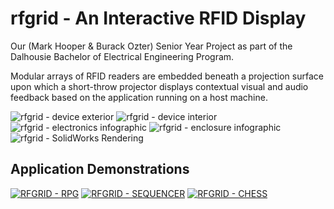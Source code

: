 # rfgrid - An Interactive RFID Display
Our (Mark Hooper & Burack Ozter) Senior Year Project as part of the Dalhousie Bachelor of Electrical Engineering Program.

Modular arrays of RFID readers are embedded beneath a projection surface upon which a short-throw projector displays contextual visual and audio feedback based on the application running on a host machine. 

![rfgrid - device exterior](https://github.com/markdhooper/rfgrid-ECED4900/blob/master/docs/photos/deviceExterior.jpg "Device Exterior")
![rfgrid - device interior](https://github.com/markdhooper/rfgrid-ECED4900/blob/master/docs/photos/deviceInterior.jpg "Device Interior")
![rfgrid - electronics infographic](https://github.com/markdhooper/rfgrid-ECED4900/blob/master/docs/photos/electronicsInfographic.png "electronics infographic")
![rfgrid - enclosure infographic](https://github.com/markdhooper/rfgrid-ECED4900/blob/master/docs/photos/enclosureInfographic.png "enclosure infographic")
![rfgrid - SolidWorks Rendering](https://github.com/markdhooper/rfgrid-ECED4900/blob/master/docs/photos/solidWorksRender.jpg "SolidWorks Rendering")


## Application Demonstrations
[![RFGRID - RPG](http://img.youtube.com/vi/AkpBl5bfDys/0.jpg)](http://www.youtube.com/watch?v=AkpBl5bfDys)
[![RFGRID - SEQUENCER](http://img.youtube.com/vi/AWikCM2gaQc/0.jpg)](http://www.youtube.com/watch?v=AWikCM2gaQc)
[![RFGRID - CHESS](http://img.youtube.com/vi/Hl0dvJiLpyY/0.jpg)](http://www.youtube.com/watch?v=Hl0dvJiLpyY)
